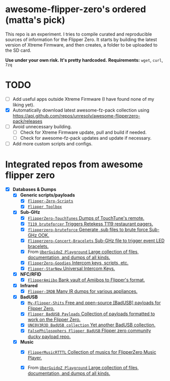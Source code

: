 # awesome-flipper-zero's ordered (matta's pick)
This repo is an experiment. I tries to compile curated and reproducible sources of information for the Flipper Zero.
It starts by building the latest version of Xtreme Firmware, and then creates, a folder to be uploaded to the SD card.

**Use under your own risk. It's pretty hardcoded.**
**Requirements:** `wget`, `curl`, `7zq`
# TODO
- [ ] Add useful apps outside Xtreme Firmware (I have found none of my liking yet).
- [X] Automatically download latest awesome-fz-pack collection using https://api.github.com/repos/unresolv/awesome-flipperzero-pack/releases
- [ ] Avoid unnecessary building. 
  - [ ] Check for Xtreme Firmware update, pull and build if needed.
  - [ ] Check for awesome-fz-pack updates and update if necessary.
- [ ] Add more custom scripts and configs.

# Integrated repos from awesome flipper zero
- [x] **Databases & Dumps**
  - [x] **Generic scripts/payloads**
    - [x] [`Flipper-Zero-Scripts`](https://github.com/jkctech/Flipper-Zero-Scripts)
    - [x] [`Flipper Toolbox`](https://github.com/evilpete/flipper_toolbox)

  - [x] **Sub-GHz**
    - [x] [`FlipperZero-TouchTunes` Dumps of TouchTune's remote.](https://github.com/jimilinuxguy/flipperzero-touchtunes)
    - [x] [`T119 bruteforcer` Triggers Retekess T119 restaurant pagers.](https://github.com/xb8/t119bruteforcer)
    - [x] [`flipperzero-bruteforce` Generate .sub files to brute force Sub-GHz OOK.](https://github.com/tobiabocchi/flipperzero-bruteforce)
    - [x] [`Flipperzero-Concert-Bracelets` Sub-GHz file to trigger event LED bracelets.](https://github.com/MakeTotalSense/Flipper-Concert-bracelets)
    - [x] From [`UberGuidoZ Playground` Large collection of files, documentation, and dumps of all kinds.](https://github.com/UberGuidoZ/Flipper)
    - [x] [`FlipperZero-Goodies` Intercom keys, scripts, etc.](https://github.com/wetox-team/flipperzero-goodies)
    - [x] [`Flipper-StarNew` Universal Intercom Keys.](https://github.com/GlUTEN-BASH/Flipper-Starnew)

  - [x] **NFC/RFID**
    - [x] [`FlipperAmiibo` Bank vault of Amiibos to Flipper's format.](https://github.com/Gioman101/FlipperAmiibo)
  
  - [x] **Infrared**
    - [x] [`Flipper-IRDB` Many IR dumps for various appliances.](https://github.com/logickworkshop/Flipper-IRDB)

  - [x] **BadUSB**
    - [x] [`My-Flipper-Shits` Free and open-source \[BadUSB\] payloads for Flipper Zero.](https://github.com/aleff-github/my-flipper-shits/)
    - [x] [`Flipper BadUSB Payloads` Collection of payloads formatted to work on the Flipper Zero.](https://github.com/I-Am-Jakoby/Flipper-Zero-BadUSB)
    - [x] [`UNC0V3R3D BadUSB collection` Yet another BadUSB collection.](https://github.com/UNC0V3R3D/Flipper_Zero-BadUsb)
    - [x] [`FalsePhilosophers Flipper BadUSB` Flipper zero community ducky payload repo.](https://github.com/FalsePhilosopher/badusb)

  - [x] **Music**
    - [x] [`FlipperMusicRTTTL` Collection of musics for FlipperZero Music Player.](https://github.com/neverfa11ing/FlipperMusicRTTTL)
    - [x] From [`UberGuidoZ Playground` Large collection of files, documentation, and dumps of all kinds.](https://github.com/UberGuidoZ/Flipper)

